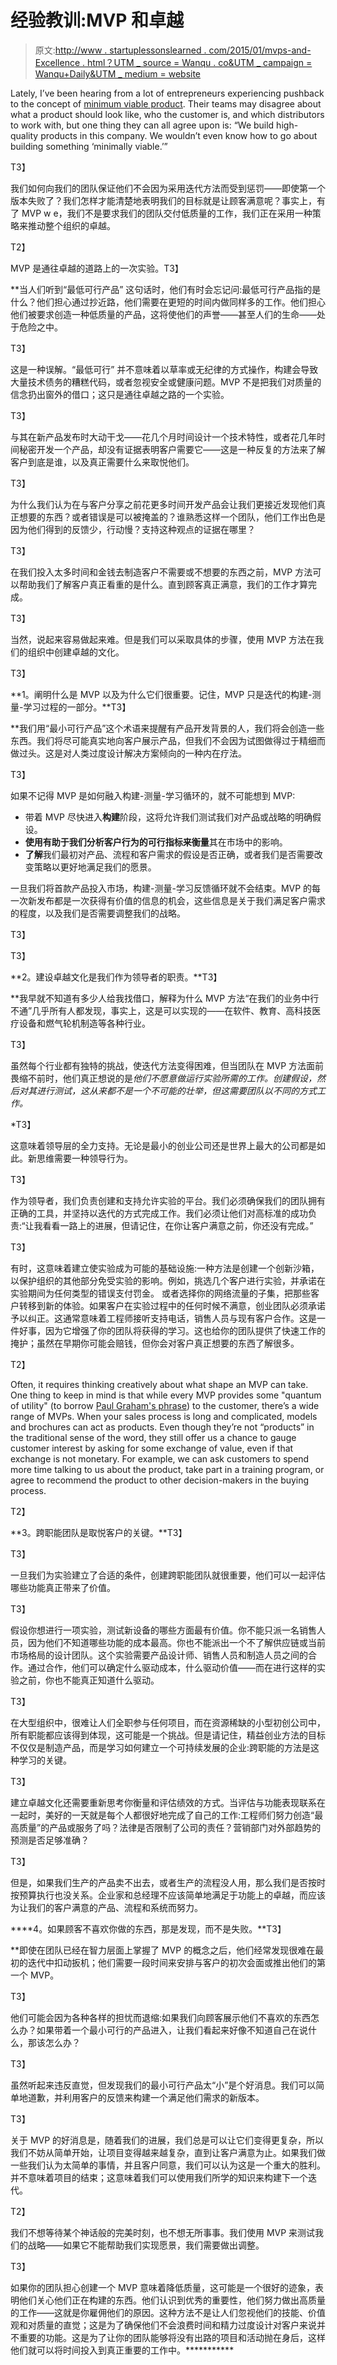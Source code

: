 # 经验教训:MVP 和卓越

> 原文:[http://www . startuplessonslearned . com/2015/01/mvps-and-Excellence . html？UTM _ source = Wanqu . co&UTM _ campaign = Wanqu+Daily&UTM _ medium = website](http://www.startuplessonslearned.com/2015/01/mvps-and-excellence.html?utm_source=wanqu.co&utm_campaign=Wanqu+Daily&utm_medium=website)

Lately, I’ve been hearing from a lot of entrepreneurs experiencing pushback to the concept of [minimum viable product](http://www.startuplessonslearned.com/2009/08/minimum-viable-product-guide.html). Their teams may disagree about what a product should look like, who the customer is, and which distributors to work with, but one thing they can all agree upon is: “We build high-quality products in this company. We wouldn’t even know how to go about building something ‘minimally viable.’”

 T3】

我们如何向我们的团队保证他们不会因为采用迭代方法而受到惩罚——即使第一个版本失败了？我们怎样才能清楚地表明我们的目标就是让顾客满意呢？事实上，有了 MVP w e，我们不是要求我们的团队交付低质量的工作，我们正在采用一种策略来推动整个组织的卓越。

 T2】

MVP 是通往卓越的道路上的一次实验。T3】

 **当人们听到“最低可行产品” 这句话时，他们有时会忘记问:最低可行产品指的是什么？他们担心通过抄近路，他们需要在更短的时间内做同样多的工作。他们担心他们被要求创造一种低质量的产品，这将使他们的声誉——甚至人们的生命——处于危险之中。

 T3】

这是一种误解。“最低可行” 并不意味着以草率或无纪律的方式操作，构建会导致大量技术债务的糟糕代码，或者忽视安全或健康问题。MVP 不是把我们对质量的信念扔出窗外的借口；这只是通往卓越之路的一个实验。

 T3】

与其在新产品发布时大动干戈——花几个月时间设计一个技术特性，或者花几年时间秘密开发一个产品，却没有证据表明客户需要它——这是一种反复的方法来了解客户到底是谁，以及真正需要什么来取悦他们。

 T3】

为什么我们认为在与客户分享之前花更多时间开发产品会让我们更接近发现他们真正想要的东西？或者错误是可以被掩盖的？谁熟悉这样一个团队，他们工作出色是因为他们得到的反馈少，行动慢？支持这种观点的证据在哪里？

 T3】

在我们投入太多时间和金钱去制造客户不需要或不想要的东西之前，MVP 方法可以帮助我们了解客户真正看重的是什么。直到顾客真正满意，我们的工作才算完成。

 T3】

当然，说起来容易做起来难。但是我们可以采取具体的步骤，使用 MVP 方法在我们的组织中创建卓越的文化。

 T3】

**1。阐明什么是 MVP 以及为什么它们很重要。记住，MVP 只是迭代的构建-测量-学习过程的一部分。**T3】

 **我们用“最小可行产品”这个术语来提醒有产品开发背景的人，我们将会创造一些东西。我们将尽可能真实地向客户展示产品，但我们不会因为试图做得过于精细而做过头。这是对人类过度设计解决方案倾向的一种内在疗法。

  T3】

如果不记得 MVP 是如何融入构建-测量-学习循环的，就不可能想到 MVP:

*   带着 MVP 尽快进入**构建**阶段，这将允许我们测试我们对产品或战略的明确假设。
*   **使用有助于我们分析客户行为的可行指标来衡量**其在市场中的影响。
*   **了解**我们最初对产品、流程和客户需求的假设是否正确，或者我们是否需要改变策略以更好地满足我们的愿景。

一旦我们将首款产品投入市场，构建-测量-学习反馈循环就不会结束。MVP 的每一次新发布都是一次获得有价值的信息的机会，这些信息是关于我们满足客户需求的程度，以及我们是否需要调整我们的战略。

 T3】

 T3】

**2。建设卓越文化是我们作为领导者的职责。**T3】

 **我早就不知道有多少人给我找借口，解释为什么 MVP 方法“在我们的业务中行不通”几乎所有人都发现，事实上，这是可以实现的——在软件、教育、高科技医疗设备和燃气轮机制造等各种行业。

 T3】

虽然每个行业都有独特的挑战，使迭代方法变得困难，但当团队在 MVP 方法面前畏缩不前时，他们真正想说的是*他们不愿意做运行实验所需的工作。创建假设，然后对其进行测试，这从来都不是一个不可能的壮举，但这需要团队以不同的方式工作。*

 *T3】

这意味着领导层的全力支持。无论是最小的创业公司还是世界上最大的公司都是如此。新思维需要一种领导行为。

 T3】

作为领导者，我们负责创建和支持允许实验的平台。我们必须确保我们的团队拥有正确的工具，并坚持以迭代的方式完成工作。我们必须让他们对高标准的成功负责:“让我看看一路上的进展，但请记住，在你让客户满意之前，你还没有完成。”

 T3】

有时，这意味着建立使实验成为可能的基础设施:一种方法是创建一个创新沙箱，以保护组织的其他部分免受实验的影响。例如，挑选几个客户进行实验，并承诺在实验期间为任何类型的错误支付罚金。 或者选择你的网络流量的子集，把那些客户转移到新的体验。如果客户在实验过程中的任何时候不满意，创业团队必须承诺予以纠正。这通常意味着工程师接听支持电话，销售人员与现有客户合作。这是一件好事，因为它增强了你的团队将获得的学习。这也给你的团队提供了快速工作的掩护；虽然在早期你可能会赔钱，但你会对客户真正想要的东西了解很多。

 T2】

Often, it requires thinking creatively about what shape an MVP can take. One thing to keep in mind is that while every MVP provides some "quantum of utility" (to borrow [Paul Graham's phrase](http://paulgraham.com/ds.html)) to the customer, there’s a wide range of MVPs. When your sales process is long and complicated, models and brochures can act as products. Even though they’re not “products” in the traditional sense of the word, they still offer us a chance to gauge customer interest by asking for some exchange of value, even if that exchange is not monetary. For example, we can ask customers to spend more time talking to us about the product, take part in a training program, or agree to recommend the product to other decision-makers in the buying process.

 T2】

**3。跨职能团队是取悦客户的关键。**T3】

 T3】

一旦我们为实验建立了合适的条件，创建跨职能团队就很重要，他们可以一起评估哪些功能真正带来了价值。

 T3】

假设你想进行一项实验，测试新设备的哪些方面最有价值。你不能只派一名销售人员，因为他们不知道哪些功能的成本最高。你也不能派出一个不了解供应链或当前市场格局的设计团队。这个实验需要产品设计师、销售人员和制造人员之间的合作。通过合作，他们可以确定什么驱动成本，什么驱动价值——而在进行这样的实验之前，你也不能真正知道什么驱动。

 T3】

在大型组织中，很难让人们全职参与任何项目，而在资源稀缺的小型初创公司中，所有职能都应该得到体现，这可能是一个挑战。但是请记住，精益创业方法的目标不仅仅是制造产品，而是学习如何建立一个可持续发展的企业:跨职能的方法是这种学习的关键。

 T3】

建立卓越文化还需要重新思考你衡量和评估绩效的方式。当评估与功能表现联系在一起时，美好的一天就是每个人都很好地完成了自己的工作:工程师们努力创造“最高质量”的产品或服务了吗？法律是否限制了公司的责任？营销部门对外部趋势的预测是否足够准确？

 T3】

但是，如果我们生产的产品卖不出去，或者生产的流程没人用，那么我们是否按时按预算执行也没关系。企业家和总经理不应该简单地满足于功能上的卓越，而应该为让我们的客户满意的产品、流程和系统而努力。

 ****4。如果顾客不喜欢你做的东西，那是发现，而不是失败。**T3】

 **即使在团队已经在智力层面上掌握了 MVP 的概念之后，他们经常发现很难在最初的迭代中扣动扳机；他们需要一段时间来安排与客户的初次会面或推出他们的第一个 MVP。

 T3】

他们可能会因为各种各样的担忧而退缩:如果我们向顾客展示他们不喜欢的东西怎么办？如果带着一个最小可行的产品进入，让我们看起来好像不知道自己在说什么，那该怎么办？

 T3】

虽然听起来违反直觉，但发现我们的最小可行产品太“小”是个好消息。我们可以简单地道歉，并利用客户的反馈来构建一个满足他们需求的新版本。

 T3】

关于 MVP 的好消息是，随着我们的进展，我们总是可以让它们变得更复杂，所以我们不妨从简单开始，让项目变得越来越复杂，直到让客户满意为止。如果我们做一些我们认为太简单的事情，并且客户同意，我们可以认为这是一个重大的胜利。并不意味着项目的结束；这意味着我们可以使用我们所学的知识来构建下一个迭代。

 T2】

我们不想等待某个神话般的完美时刻，也不想无所事事。我们使用 MVP 来测试我们的战略——如果它不能帮助我们实现愿景，我们需要做出调整。

  T3】

如果你的团队担心创建一个 MVP 意味着降低质量，这可能是一个很好的迹象，表明他们关心他们正在构建的东西。他们认识到优秀的重要性，他们努力做出高质量的工作——这就是你雇佣他们的原因。这种方法不是让人们忽视他们的技能、价值观和对质量的直觉；这是为了确保他们不会浪费时间和精力过度设计对客户来说并不重要的功能。这是为了让你的团队能够将没有出路的项目和活动抛在身后，这样他们就可以将时间投入到真正重要的工作中。***********